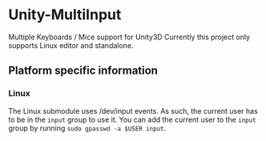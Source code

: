 # Unity-MultiInput
Multiple Keyboards / Mice support for Unity3D
Currently this project only supports Linux editor and standalone.

## Platform specific information
### Linux
The Linux submodule uses /dev/input events. As such, the current user has to be in the `input` group to use it.
You can add the current user to the `input` group by running `sudo gpasswd -a $USER input`.